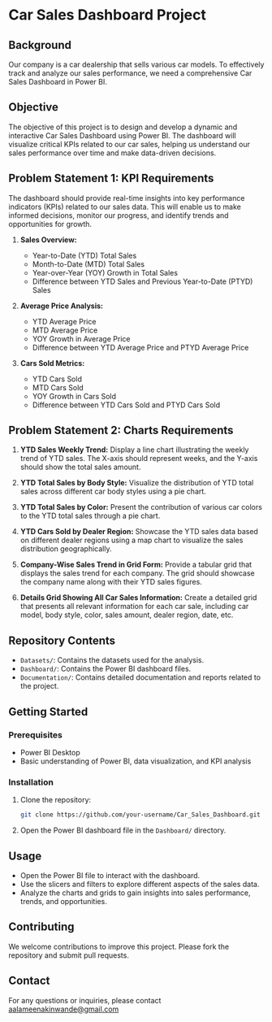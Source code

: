 # Car Sales Dashboard Project

## Background
Our company is a car dealership that sells various car models. To effectively track and analyze our sales performance, we need a comprehensive Car Sales Dashboard in Power BI.

## Objective
The objective of this project is to design and develop a dynamic and interactive Car Sales Dashboard using Power BI. The dashboard will visualize critical KPIs related to our car sales, helping us understand our sales performance over time and make data-driven decisions.

## Problem Statement 1: KPI Requirements
The dashboard should provide real-time insights into key performance indicators (KPIs) related to our sales data. This will enable us to make informed decisions, monitor our progress, and identify trends and opportunities for growth.

1. **Sales Overview:**
   - Year-to-Date (YTD) Total Sales
   - Month-to-Date (MTD) Total Sales
   - Year-over-Year (YOY) Growth in Total Sales
   - Difference between YTD Sales and Previous Year-to-Date (PTYD) Sales

2. **Average Price Analysis:**
   - YTD Average Price
   - MTD Average Price
   - YOY Growth in Average Price
   - Difference between YTD Average Price and PTYD Average Price

3. **Cars Sold Metrics:**
   - YTD Cars Sold
   - MTD Cars Sold
   - YOY Growth in Cars Sold
   - Difference between YTD Cars Sold and PTYD Cars Sold

## Problem Statement 2: Charts Requirements

1. **YTD Sales Weekly Trend:** Display a line chart illustrating the weekly trend of YTD sales. The X-axis should represent weeks, and the Y-axis should show the total sales amount.

2. **YTD Total Sales by Body Style:** Visualize the distribution of YTD total sales across different car body styles using a pie chart.

3. **YTD Total Sales by Color:** Present the contribution of various car colors to the YTD total sales through a pie chart.

4. **YTD Cars Sold by Dealer Region:** Showcase the YTD sales data based on different dealer regions using a map chart to visualize the sales distribution geographically.

5. **Company-Wise Sales Trend in Grid Form:** Provide a tabular grid that displays the sales trend for each company. The grid should showcase the company name along with their YTD sales figures.

6. **Details Grid Showing All Car Sales Information:** Create a detailed grid that presents all relevant information for each car sale, including car model, body style, color, sales amount, dealer region, date, etc.

## Repository Contents

- `Datasets/`: Contains the datasets used for the analysis.
- `Dashboard/`: Contains the Power BI dashboard files.
- `Documentation/`: Contains detailed documentation and reports related to the project.

## Getting Started

### Prerequisites
- Power BI Desktop
- Basic understanding of Power BI, data visualization, and KPI analysis

### Installation
1. Clone the repository:
    ```bash
    git clone https://github.com/your-username/Car_Sales_Dashboard.git
    ```
2. Open the Power BI dashboard file in the `Dashboard/` directory.

## Usage
- Open the Power BI file to interact with the dashboard.
- Use the slicers and filters to explore different aspects of the sales data.
- Analyze the charts and grids to gain insights into sales performance, trends, and opportunities.

## Contributing
We welcome contributions to improve this project. Please fork the repository and submit pull requests.

## Contact
For any questions or inquiries, please contact aalameenakinwande@gmail.com

